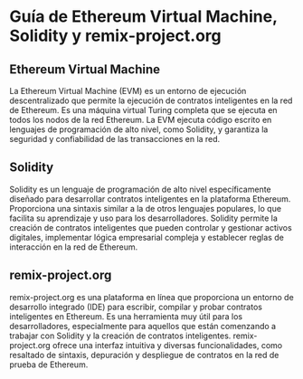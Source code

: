 # Guía de Ethereum Virtual Machine, Solidity y remix-project.org

## Ethereum Virtual Machine

La Ethereum Virtual Machine (EVM) es un entorno de ejecución descentralizado que permite la ejecución de contratos inteligentes en la red de Ethereum. Es una máquina virtual Turing completa que se ejecuta en todos los nodos de la red Ethereum. La EVM ejecuta código escrito en lenguajes de programación de alto nivel, como Solidity, y garantiza la seguridad y confiabilidad de las transacciones en la red.

## Solidity

Solidity es un lenguaje de programación de alto nivel específicamente diseñado para desarrollar contratos inteligentes en la plataforma Ethereum. Proporciona una sintaxis similar a la de otros lenguajes populares, lo que facilita su aprendizaje y uso para los desarrolladores. Solidity permite la creación de contratos inteligentes que pueden controlar y gestionar activos digitales, implementar lógica empresarial compleja y establecer reglas de interacción en la red de Ethereum.

## remix-project.org

remix-project.org es una plataforma en línea que proporciona un entorno de desarrollo integrado (IDE) para escribir, compilar y probar contratos inteligentes en Ethereum. Es una herramienta muy útil para los desarrolladores, especialmente para aquellos que están comenzando a trabajar con Solidity y la creación de contratos inteligentes. remix-project.org ofrece una interfaz intuitiva y diversas funcionalidades, como resaltado de sintaxis, depuración y despliegue de contratos en la red de prueba de Ethereum.
